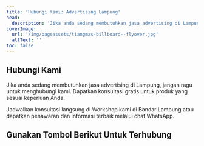 ```yaml
---
title: 'Hubungi Kami: Advertising Lampung'
head:
  description: 'Jika anda sedang membutuhkan jasa advertising di Lampung, jangan ragu untuk menghubungi kami.  Dapatkan konsultasi gratis untuk produk yang sesuai keperluan Anda'
coverImage:
  url: '/img/pageassets/tiangmas-billboard--flyover.jpg'
  altText: ''
toc: false
---
```

## Hubungi Kami
Jika anda sedang membutuhkan jasa advertising di Lampung, jangan ragu untuk menghubungi kami.  Dapatkan konsultasi gratis untuk produk yang sesuai keperluan Anda.

Jadwalkan konsultasi langsung di Workshop kami di Bandar Lampung atau dapatkan penawaran dan informasi terbaik melalui chat WhatsApp.

## Gunakan Tombol Berikut Untuk Terhubung